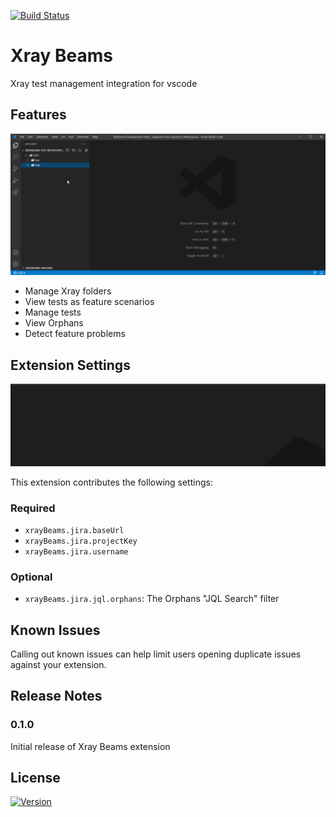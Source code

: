 [![Build Status](https://dev.azure.com/danzelbel/xray-beams/_apis/build/status/danzelbel.xray-beams?branchName=master)](https://dev.azure.com/danzelbel/xray-beams/_build/latest?definitionId=1&branchName=master)

# Xray Beams

Xray test management integration for vscode

## Features

![features](images/readme/features.gif)

- Manage Xray folders
- View tests as feature scenarios
- Manage tests
- View Orphans
- Detect feature problems

## Extension Settings

![Settings](images/readme/settings.gif)

This extension contributes the following settings:

### Required
- `xrayBeams.jira.baseUrl`
- `xrayBeams.jira.projectKey`
- `xrayBeams.jira.username`

### Optional
- `xrayBeams.jira.jql.orphans`: The Orphans "JQL Search" filter

## Known Issues

Calling out known issues can help limit users opening duplicate issues against your extension.

## Release Notes

### 0.1.0

Initial release of Xray Beams extension

## License

[![Version](https://img.shields.io/badge/license-MIT-green.svg)](https://github.com/danzelbel/xray-beams/blob/master/LICENSE)